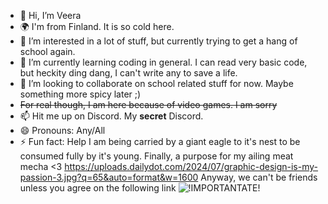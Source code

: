 - 👋 Hi, I’m Veera
- 🌍 I'm from Finland. It is so cold here.
- 👀 I’m interested in a lot of stuff, but currently trying to get a hang of school again.
- 🌱 I’m currently learning coding in general. I can read very basic code, but heckity ding dang, I can't write any to save a life.
- 💞️ I’m looking to collaborate on school related stuff for now. Maybe something more spicy later ;)
-   ~~For real though, I am here because of video games. I am sorry~~
- 📫 Hit me up on Discord. My **secret** Discord.
- 😄 Pronouns: Any/All
- ⚡ Fun fact: Help I am being carried by a giant eagle to it's nest to be consumed fully by it's young. Finally, a purpose for my ailing meat mecha <3
<https://uploads.dailydot.com/2024/07/graphic-design-is-my-passion-3.jpg?q=65&auto=format&w=1600>
Anyway, we can't be friends unless you agree on the following link ![!IMPORTANTATE!](https://www.hankikoira.fi/koirarodut/cairnterrieri)

<!---
    who are you?
    where are you from?
    what kind of hobbies do you have?
    what kind of knowledge you have?
    what do you expect from your studies?
    what kind of future plans do you have?

Add an image of yourself.
--->
